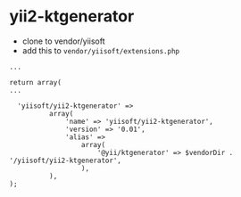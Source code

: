 # yii2-ktgenerator

- clone to vendor/yiisoft
- add this to `vendor/yiisoft/extensions.php`

```
...

return array(
...

  'yiisoft/yii2-ktgenerator' =>
		  array(
			  'name' => 'yiisoft/yii2-ktgenerator',
			  'version' => '0.01',
			  'alias' =>
				  array(
					  '@yii/ktgenerator' => $vendorDir . '/yiisoft/yii2-ktgenerator',
				  ),
		  ),
);
```
